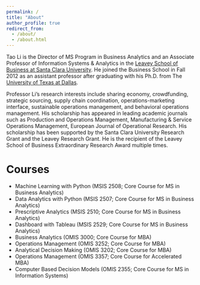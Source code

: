 ```yaml
---
permalink: /
title: "About"
author_profile: true
redirect_from: 
  - /about/
  - /about.html
---
```


Tao Li is the Director of MS Program in Business Analytics and an Associate Professor of Information Systems & Analytics in the <a href="http://example.com">Leavey School of Business at Santa Clara University</a>. He joined the Business School in Fall 2012 as an assistant professor after graduating with his Ph.D. from The <a href="http://example.com">University of Texas at Dallas</a>.

Professor Li’s research interests include sharing economy, crowdfunding, strategic sourcing, supply chain coordination, operations-marketing interface, sustainable operations management, and behavioral operations management. His scholarship has appeared in leading academic journals such as Production and Operations Management, Manufacturing & Service Operations Management, European Journal of Operational Research. His scholarship has been supported by the Santa Clara University Research Grant and the Leavey Research Grant. He is the recipient of the Leavey School of Business Extraordinary Research Award multiple times.


Courses
======
<ul>
  <li>Machine Learning with Python (MSIS 2508; Core Course for MS in Business Analytics)</li>
  <li>Data Analytics with Python (MSIS 2507; Core Course for MS in Business Analytics)</li>
  <li>Prescriptive Analytics (MSIS 2510; Core Course for MS in Business Analytics)</li>
  <li>Dashboard with Tableau (MSIS 2529; Core Course for MS in Business Analytics)</li>
  <li>Business Analytics (OMIS 3000; Core Course for MBA)</li>
  <li>Operations Management (OMIS 3252; Core Course for MBA)</li>
  <li>Analytical Decision Making (OMIS 3202; Core Course for MBA)</li>
  <li>Operations Management (OMIS 3357; Core Course for Accelerated MBA)</li>
  <li>Computer Based Decision Models (OMIS 2355; Core Course for MS in Information Systems)</li>
</ul>



